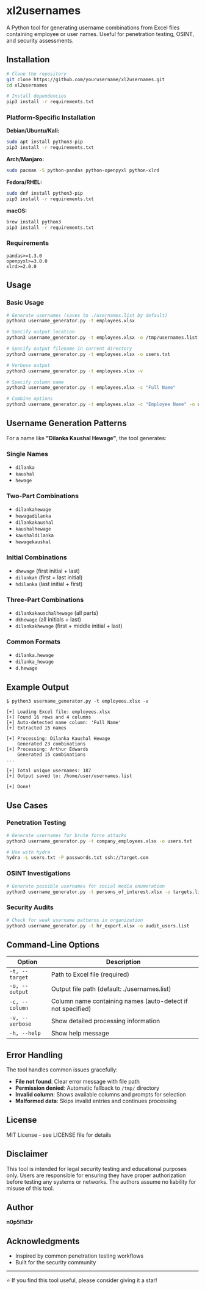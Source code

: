 # xl2usernames

A Python tool for generating username combinations from Excel files containing employee or user names. Useful for penetration testing, OSINT, and security assessments.



## Installation

```bash
# Clone the repository
git clone https://github.com/yourusername/xl2usernames.git
cd xl2usernames

# Install dependencies
pip3 install -r requirements.txt
```

### Platform-Specific Installation

**Debian/Ubuntu/Kali:**
```bash
sudo apt install python3-pip
pip3 install -r requirements.txt
```

**Arch/Manjaro:**
```bash
sudo pacman -S python-pandas python-openpyxl python-xlrd
```

**Fedora/RHEL:**
```bash
sudo dnf install python3-pip
pip3 install -r requirements.txt
```

**macOS:**
```bash
brew install python3
pip3 install -r requirements.txt
```

### Requirements

```
pandas>=1.3.0
openpyxl>=3.0.0
xlrd>=2.0.0
```

## Usage

### Basic Usage

```bash
# Generate usernames (saves to ./usernames.list by default)
python3 username_generator.py -t employees.xlsx

# Specify output location
python3 username_generator.py -t employees.xlsx -o /tmp/usernames.list

# Specify output filename in current directory
python3 username_generator.py -t employees.xlsx -o users.txt

# Verbose output
python3 username_generator.py -t employees.xlsx -v

# Specify column name
python3 username_generator.py -t employees.xlsx -c "Full Name"

# Combine options
python3 username_generator.py -t employees.xlsx -c "Employee Name" -o users.list -v
```

## Username Generation Patterns

For a name like **"Dilanka Kaushal Hewage"**, the tool generates:

### Single Names
- `dilanka`
- `kaushal`
- `hewage`

### Two-Part Combinations
- `dilankahewage`
- `hewagadilanka`
- `dilankakaushal`
- `kaushalhewage`
- `kaushaldilanka`
- `hewagekaushal`

### Initial Combinations
- `dhewage` (first initial + last)
- `dilankah` (first + last initial)
- `hdilanka` (last initial + first)

### Three-Part Combinations
- `dilankakauschalhewage` (all parts)
- `dkhewage` (all initials + last)
- `dilankakhewage` (first + middle initial + last)

### Common Formats
- `dilanka.hewage`
- `dilanka_hewage`
- `d.hewage`

## Example Output

```
$ python3 username_generator.py -t employees.xlsx -v

[+] Loading Excel file: employees.xlsx
[+] Found 16 rows and 4 columns
[+] Auto-detected name column: 'Full Name'
[+] Extracted 15 names

[+] Processing: Dilanka Kaushal Hewage
    Generated 23 combinations
[+] Processing: Arthur Edwards
    Generated 15 combinations
...

[+] Total unique usernames: 187
[+] Output saved to: /home/user/usernames.list

[+] Done!
```

## Use Cases

### Penetration Testing
```bash
# Generate usernames for brute force attacks
python3 username_generator.py -t company_employees.xlsx -o users.txt

# Use with hydra
hydra -L users.txt -P passwords.txt ssh://target.com
```

### OSINT Investigations
```bash
# Generate possible usernames for social media enumeration
python3 username_generator.py -t persons_of_interest.xlsx -o targets.list
```

### Security Audits
```bash
# Check for weak username patterns in organization
python3 username_generator.py -t hr_export.xlsx -o audit_users.list
```

## Command-Line Options

| Option | Description |
|--------|-------------|
| `-t, --target` | Path to Excel file (required) |
| `-o, --output` | Output file path (default: ./usernames.list) |
| `-c, --column` | Column name containing names (auto-detect if not specified) |
| `-v, --verbose` | Show detailed processing information |
| `-h, --help` | Show help message |

## Error Handling

The tool handles common issues gracefully:

- **File not found**: Clear error message with file path
- **Permission denied**: Automatic fallback to `/tmp/` directory
- **Invalid column**: Shows available columns and prompts for selection
- **Malformed data**: Skips invalid entries and continues processing


## License

MIT License - see LICENSE file for details

## Disclaimer

This tool is intended for legal security testing and educational purposes only. Users are responsible for ensuring they have proper authorization before testing any systems or networks. The authors assume no liability for misuse of this tool.

## Author

**n0p5l1d3r**

## Acknowledgments

- Inspired by common penetration testing workflows
- Built for the security community

---

⭐ If you find this tool useful, please consider giving it a star!
